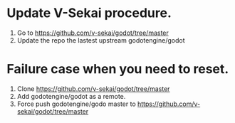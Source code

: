 # Update V-Sekai procedure.

1. Go to https://github.com/v-sekai/godot/tree/master
1. Update the repo the lastest upstream godotengine/godot

# Failure case when you need to reset.

1. Clone https://github.com/v-sekai/godot/tree/master
1. Add godotengine/godot as a remote.
1. Force push godotengine/godo master to https://github.com/v-sekai/godot/tree/master